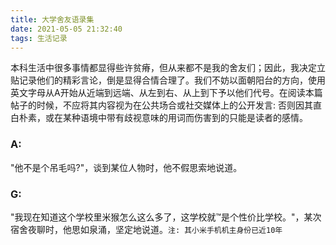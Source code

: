 ```yaml
---
title: 大学舍友语录集
date: 2021-05-05 21:32:40
tags: 生活记录
---
```




本科生活中很多事情都显得些许贫瘠，但从来都不是我的舍友们；因此，我决定立贴记录他们的精彩言论，倒是显得合情合理了。我们不妨以面朝阳台的方向，使用英文字母从A开始从近端到远端、从左到右、从上到下予以他们代号。在阅读本篇帖子的时候，不应将其内容视为在公共场合或社交媒体上的公开发言: 否则因其直白朴素，或在某种语境中带有歧视意味的用词而伤害到的只能是读者的感情。

### A:

"他不是个吊毛吗?"，谈到某位人物时，他不假思索地说道。

### G:

"我现在知道这个学校里米猴怎么这么多了，这学校就™是个性价比学校。"，某次宿舍夜聊时，他思如泉涌，坚定地说道。`注: 其小米手机机主身份已近10年`


